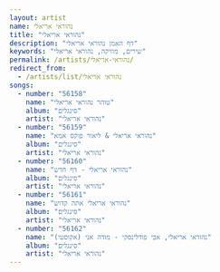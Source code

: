 ```yaml
---
layout: artist
name: נהוראי אריאלי
title: "נהוראי אריאלי"
description: "דף האמן נהוראי אריאלי"
keywords: "שירים, מוזיקה, נהוראי אריאלי"
permalink: /artists/נהוראי-אריאלי/
redirect_from:
  - /artists/list/נהוראי אריאלי
songs:
  - number: "56158"
    name: "טוהר נהוראי אריאלי"
    album: "סינגלים"
    artist: "נהוראי אריאלי"
  - number: "56159"
    name: "נהוראי אריאלי & ליאור פוקס אמא"
    album: "סינגלים"
    artist: "נהוראי אריאלי"
  - number: "56160"
    name: "נהוראי אריאלי - דף חדש"
    album: "סינגלים"
    artist: "נהוראי אריאלי"
  - number: "56161"
    name: "נהוראי אריאלי אתה קדוש"
    album: "סינגלים"
    artist: "נהוראי אריאלי"
  - number: "56162"
    name: "נהוראי אריאלי, אבי פודלינסקי - מודה אני (אקוסטי)"
    album: "סינגלים"
    artist: "נהוראי אריאלי"
---
```

